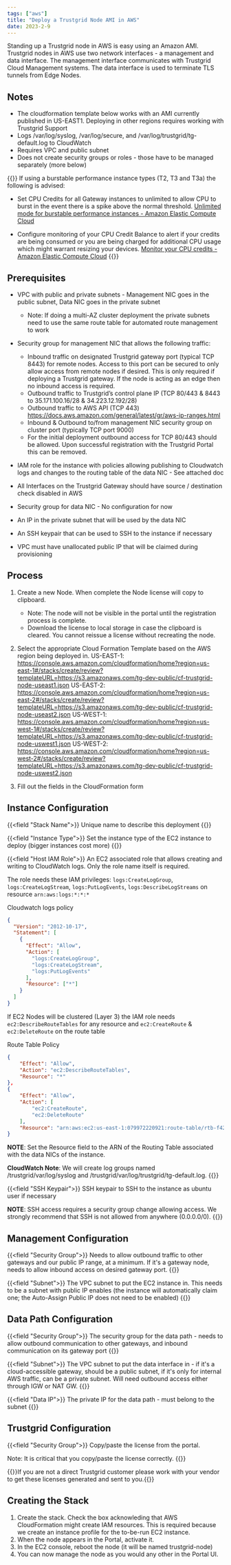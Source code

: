 ```yaml
---
tags: ["aws"]
title: "Deploy a Trustgrid Node AMI in AWS"
date: 2023-2-9
---
```


Standing up a Trustgrid node in AWS is easy using an Amazon AMI. Trustgrid nodes in AWS use two network interfaces - a management and data interface. The management interface communicates with Trustgrid Cloud Management systems. The data interface is used to terminate TLS tunnels from Edge Nodes.

## Notes

- The cloudformation template below works with an AMI currently published in US-EAST1. Deploying in other regions requires working with Trustgrid Support
- Logs /var/log/syslog, /var/log/secure, and /var/log/trustgrid/tg-default.log to CloudWatch
- Requires VPC and public subnet
- Does not create security groups or roles - those have to be managed separately (more below)

{{<alert>}}
If using a burstable performance instance types (T2, T3 and T3a) the following is advised:

- Set CPU Credits for all Gateway instances to unlimited to allow CPU to burst in the event there is a spike above the normal threshold. [Unlimited mode for burstable performance instances - Amazon Elastic Compute Cloud](https://docs.aws.amazon.com/AWSEC2/latest/UserGuide/burstable-performance-instances-unlimited-mode.html)

- Configure monitoring of your CPU Credit Balance to alert if your credits are being consumed or you are being charged for additional CPU usage which might warrant resizing your devices. [Monitor your CPU credits - Amazon Elastic Compute Cloud](https://docs.aws.amazon.com/AWSEC2/latest/UserGuide/burstable-performance-instances-monitoring-cpu-credits.html)
  {{</alert>}}

## Prerequisites

- VPC with public and private subnets - Management NIC goes in the public subnet, Data NIC goes in the private subnet
  - Note: If doing a multi-AZ cluster deployment the private subnets need to use the same route table for automated route management to work
- Security group for management NIC that allows the following traffic:

  - Inbound traffic on designated Trustgrid gateway port (typical TCP 8443) for remote nodes. Access to this port can be secured to only allow access from remote nodes if desired. This is only required if deploying a Trustgrid gateway. If the node is acting as an edge then no inbound access is required.
  - Outbound traffic to Trustgrid’s control plane IP (TCP 80/443 & 8443 to 35.171.100.16/28 & 34.223.12.192/28)
  - Outbound traffic to AWS API (TCP 443) https://docs.aws.amazon.com/general/latest/gr/aws-ip-ranges.html
  - Inbound & Outbound to/from management NIC security group on cluster port (typically TCP port 9000)
  - For the initial deployment outbound access for TCP 80/443 should be allowed. Upon successful registration with the Trustgrid Portal this can be removed.

- IAM role for the instance with policies allowing publishing to Cloudwatch logs and changes to the routing table of the data NIC - See attached doc

- All Interfaces on the Trustgrid Gateway should have source / destination check disabled in AWS

- Security group for data NIC - No configuration for now

- An IP in the private subnet that will be used by the data NIC

- An SSH keypair that can be used to SSH to the instance if necessary

- VPC must have unallocated public IP that will be claimed during provisioning

## Process

1. Create a new Node. When complete the Node license will copy to clipboard.

   - Note: The node will not be visible in the portal until the registration process is complete.
   - Download the license to local storage in case the clipboard is cleared. You cannot reissue a license without recreating the node.

1. Select the appropriate Cloud Formation Template based on the AWS region being deployed in.
   US-EAST-1: https://console.aws.amazon.com/cloudformation/home?region=us-east-1#/stacks/create/review?templateURL=https://s3.amazonaws.com/tg-dev-public/cf-trustgrid-node-useast1.json
   US-EAST-2: https://console.aws.amazon.com/cloudformation/home?region=us-east-2#/stacks/create/review?templateURL=https://s3.amazonaws.com/tg-dev-public/cf-trustgrid-node-useast2.json
   US-WEST-1: https://console.aws.amazon.com/cloudformation/home?region=us-west-1#/stacks/create/review?templateURL=https://s3.amazonaws.com/tg-dev-public/cf-trustgrid-node-uswest1.json
   US-WEST-2: https://console.aws.amazon.com/cloudformation/home?region=us-west-2#/stacks/create/review?templateURL=https://s3.amazonaws.com/tg-dev-public/cf-trustgrid-node-uswest2.json

1. Fill out the fields in the CloudFormation form

## Instance Configuration

{{<field "Stack Name">}}
Unique name to describe this deployment
{{</field>}}

{{<field "Instance Type">}}
Set the instance type of the EC2 instance to deploy (bigger instances cost more)
{{</field>}}

{{<field "Host IAM Role">}}
An EC2 associated role that allows creating and writing to CloudWatch logs. Only the role name itself is required.

The role needs these IAM privileges: `logs:CreateLogGroup`, `logs:CreateLogStream`, `logs:PutLogEvents`, `logs:DescribeLogStreams` on resource `arn:aws:logs:*:*:*`

Cloudwatch logs policy

```json
{
  "Version": "2012-10-17",
  "Statement": [
    {
      "Effect": "Allow",
      "Action": [
        "logs:CreateLogGroup",
        "logs:CreateLogStream",
        "logs:PutLogEvents"
      ],
      "Resource": ["*"]
    }
  ]
}
```

If EC2 Nodes will be clustered (Layer 3) the IAM role needs `ec2:DescribeRouteTables` for any resource and `ec2:CreateRoute` & `ec2:DeleteRoute` on the route table

Route Table Policy

```json
{
	"Effect": "Allow",
	"Action": "ec2:DescribeRouteTables",
	"Resource": "*"
},
{
	"Effect": "Allow",
	"Action": [
		"ec2:CreateRoute",
		"ec2:DeleteRoute"
	],
	"Resource": "arn:aws:ec2:us-east-1:079972220921:route-table/rtb-f428d58b"
}
```

**NOTE**: Set the Resource field to the ARN of the Routing Table associated with the data NICs of the instance.

**CloudWatch Note**: We will create log groups named /trustgrid/var/log/syslog and /trustgrid/var/log/trustgrid/tg-default.log.
{{</field>}}

{{<field "SSH Keypair">}}
SSH keypair to SSH to the instance as ubuntu user if necessary

**NOTE**: SSH access requires a security group change allowing access. We strongly recommend that SSH is not allowed from anywhere (0.0.0.0/0).
{{</field>}}

## Management Configuration

{{<field "Security Group">}}
Needs to allow outbound traffic to other gateways and our public IP range, at a minimum. If it's a gateway node, needs to allow inbound access on desired gateway port.
{{</field>}}

{{<field "Subnet">}}
The VPC subnet to put the EC2 instance in. This needs to be a subnet with public IP enables (the instance will automatically claim one; the Auto-Assign Public IP does not need to be enabled)
{{</field>}}

## Data Path Configuration

{{<field "Security Group">}}
The security group for the data path - needs to allow outbound communication to other gateways, and inbound communication on its gateway port
{{</field>}}

{{<field "Subnet">}}
The VPC subnet to put the data interface in - if it's a cloud-accessible gateway, should be a public subnet, if it's only for internal AWS traffic, can be a private subnet. Will need outbound access either through IGW or NAT GW.
{{</field>}}

{{<field "Data IP">}}
The private IP for the data path - must belong to the subnet
{{</field>}}

## Trustgrid Configuration

{{<field "Security Group">}}
Copy/paste the license from the portal.

Note: It is critical that you copy/paste the license correctly.
{{</field>}}

{{<alert>}}If you are not a direct Trustgrid customer please work with your vendor to get these licenses generated and sent to you.{{</alert>}}

## Creating the Stack

1. Create the stack. Check the box acknowleding that AWS CloudFormation might create IAM resources. This is required because we create an instance profile for the to-be-run EC2 instance.
1. When the node appears in the Portal, activate it.
1. In the EC2 console, reboot the node (it will be named trustgrid-node)
1. You can now manage the node as you would any other in the Portal UI.
